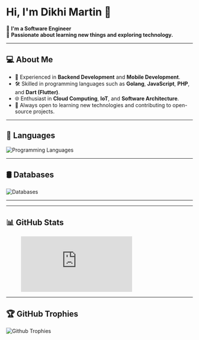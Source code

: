 # Hi, I'm Dikhi Martin 👋

🤖 **I'm a Software Engineer**  
🌱 **Passionate about learning new things and exploring technology.**  

<!-- [![Visit Count](https://visitcount.itsvg.in/api?id=dikhimartin&icon=5&color=6)](https://visitcount.itsvg.in) -->

---

## 💻 About Me
- 🚀 Experienced in **Backend Development** and **Mobile Development**.
- 🛠️ Skilled in programming languages such as **Golang**, **JavaScript**, **PHP**, and **Dart (Flutter)**.
- 🌐 Enthusiast in **Cloud Computing**, **IoT**, and **Software Architecture**.
- 🎯 Always open to learning new technologies and contributing to open-source projects.

---

## 💬 Languages

![Programming Languages](https://skillicons.dev/icons?i=go,python,java,kotlin,javascript,typescript,html,css)

---

## 🛢️ Databases

![Databases](https://skillicons.dev/icons?i=postgres,mysql,sqlite,mongo,redis,elasticsearch,kafka,rabbitmq)

---

<!-- ## 🌐 Social Media

[![GitHub](https://img.shields.io/badge/Github-100000?style=for-the-badge&logo=github&logoColor=white)](https://github.com/dikhimartin)  
[![Linkedin](https://img.shields.io/badge/Linkedin-0077B5?style=for-the-badge&logo=linkedin&logoColor=white)](https://www.linkedin.com/in/jordan-marcelino)  
[![CodeForces](https://img.shields.io/badge/Codeforces-445f9d?style=for-the-badge&logo=Codeforces&logoColor=white)](https://codeforces.com/profile/jordanbro)  
[![HackerRank](https://img.shields.io/badge/-Hackerrank-2EC866?style=for-the-badge&logo=HackerRank&logoColor=white)](https://www.hackerrank.com/profile/Jordannn)  
[![LeetCode](https://img.shields.io/badge/-LeetCode-FFA116?style=for-the-badge&logo=LeetCode&logoColor=black)](https://leetcode.com/u/jordannn/)   -->

---

## 📊 GitHub Stats

<!-- ![Github Commit](https://github-readme-stats.vercel.app/api?username=dikhimartin&theme=tokyonight&hide_border=false&include_all_commits=true&count_private=true) -->

<!-- ![Github Langs](https://github-readme-stats.vercel.app/api/top-langs/?username=dikhimartin&theme=tokyonight&hide_border=false&include_all_commits=true&count_private=true&layout=compact) -->
<figure><embed src="https://wakatime.com/share/@6107bfd2-2e56-4e0a-b828-3e2ef709217d/862854ef-14cd-44fa-b532-c5746134bea9.svg"></embed></figure>

---

## 🏆 GitHub Trophies

![Github Trophies](https://github-profile-trophy.vercel.app/?username=dikhimartin&theme=tokyonight&no-frame=false&no-bg=false&margin-w=4)

<!-- --- -->

<!-- ## 🐍 GitHub Contribution Snake -->

<!-- <picture>
  <source media="(prefers-color-scheme: dark)" srcset="https://raw.githubusercontent.com/dikhimartin/dikhimartin/output/github-snake-dark.svg" />
  <source media="(prefers-color-scheme: light)" srcset="https://raw.githubusercontent.com/dikhimartin/dikhimartin/output/github-snake.svg" />
  <img alt="github-snake" src="https://raw.githubusercontent.com/dikhimartin/dikhimartin/output/github-snake.svg" />
</picture> -->

<!-- --- -->

<!-- ## 🚀 Future Plans
- 💡 Deepen expertise in **Microservices Architecture** and **Cloud-Native Applications**.
- 🔬 Continue exploring **IoT** and its applications in **Smart Farming**.
- 🌱 Stay active in the open-source community and contribute to impactful projects. -->

<!-- --- -->

<!-- > *"The best way to predict the future is to create it." – Abraham Lincoln* -->

